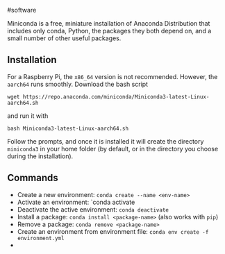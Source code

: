 #software 

Miniconda is a free, miniature installation of Anaconda Distribution that includes only conda, Python, the packages they both depend on, and a small number of other useful packages.

## Installation
For a Raspberry Pi, the `x86_64` version is not recommended. However, the `aarch64` runs smoothly.
Download the bash script
```
wget https://repo.anaconda.com/miniconda/Miniconda3-latest-Linux-aarch64.sh
```
and run it with
```
bash Miniconda3-latest-Linux-aarch64.sh
```
Follow the prompts, and once it is installed it will create the directory `miniconda3` in your home folder (by default, or in the directory you choose during the installation).

## Commands
- Create a new environment: `conda create --name <env-name>`
- Activate an environment: `conda activate <env-name>
- Deactivate the active environment: `conda deactivate`
- Install a package: `conda install <package-name>` (also works with `pip`)
- Remove a package: `conda remove <package-name>`
- Create an environment from environment file: `conda env create -f environment.yml`
- 